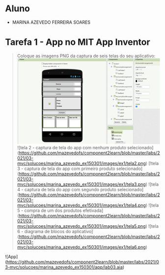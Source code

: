 # Aluno
* MARINA AZEVEDO FERREIRA SOARES 

# Tarefa 1 - App no MIT App Inventor

> Coloque as imagens PNG da captura de seis telas do seu aplicativo:
![tela 1 - captura da tela completa de design de interface](https://github.com/mazevedofs/component2learn/blob/master/labs/2021/03-mvc/solucoes/marina_azevedo_ex150301/images/ex1/tela1.png)
![tela 2 - captura de tela do app com nenhum produto selecionado] (https://github.com/mazevedofs/component2learn/blob/master/labs/2021/03-mvc/solucoes/marina_azevedo_ex150301/images/ex1/tela2.png)
[!tela 3 - captura de tela do app com primeiro produto selecionado] (https://github.com/mazevedofs/component2learn/blob/master/labs/2021/03-mvc/solucoes/marina_azevedo_ex150301/images/ex1/tela3.png)
![tela 4 - captura de tela do app com segundo produto selecionado] (https://github.com/mazevedofs/component2learn/blob/master/labs/2021/03-mvc/solucoes/marina_azevedo_ex150301/images/ex1/tela4.png)
![tela 5 - compra de um dos produtos efetivada] (https://github.com/mazevedofs/component2learn/blob/master/labs/2021/03-mvc/solucoes/marina_azevedo_ex150301/images/ex1/tela5.png)
![tela 6 - diagrama de blocos do aplicativo] (https://github.com/mazevedofs/component2learn/blob/master/labs/2021/03-mvc/solucoes/marina_azevedo_ex150301/images/ex1/tela6.png)
>
![App] (https://github.com/mazevedofs/component2learn/blob/master/labs/2021/03-mvc/solucoes/marina_azevedo_ex150301/app/lab03.aia)
